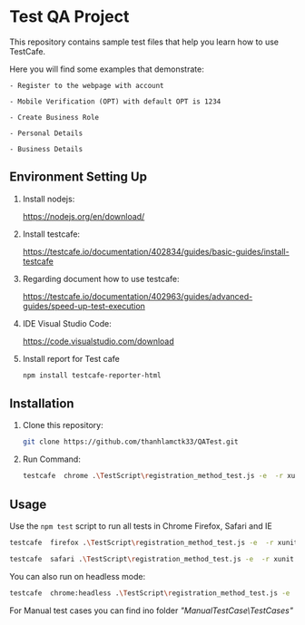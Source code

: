 # Test QA Project

This repository contains sample test files that help you learn how to use TestCafe.

Here you will find some examples that demonstrate:

    - Register to the webpage with account
    
    - Mobile Verification (OPT) with default OPT is 1234
    
    - Create Business Role
    
    - Personal Details
    
    - Business Details
    
 
## Environment Setting Up

1. Install nodejs:  

   https://nodejs.org/en/download/
  
2. Install testcafe:  

   https://testcafe.io/documentation/402834/guides/basic-guides/install-testcafe
    
3. Regarding document how to use testcafe:  

   https://testcafe.io/documentation/402963/guides/advanced-guides/speed-up-test-execution
    
4. IDE Visual Studio Code:  

   https://code.visualstudio.com/download 
    
5. Install report for Test cafe

   ```sh
   npm install testcafe-reporter-html
   ```

## Installation

1. Clone this repository:

    ```sh
    git clone https://github.com/thanhlamctk33/QATest.git
    ```

2. Run Command:

    ```sh
    testcafe  chrome .\TestScript\registration_method_test.js -e  -r xunit:result.xml
    ```

## Usage

Use the `npm test` script to run all tests in Chrome  Firefox, Safari and IE

```sh
testcafe  firefox .\TestScript\registration_method_test.js -e  -r xunit:result.xml
```

```sh
testcafe  safari .\TestScript\registration_method_test.js -e  -r xunit:result.xml
```
You can also run on headless mode:

```sh
testcafe  chrome:headless .\TestScript\registration_method_test.js -e  -r xunit:result.xml
```

For Manual test cases you can find ino folder _"ManualTestCase\TestCases"_
